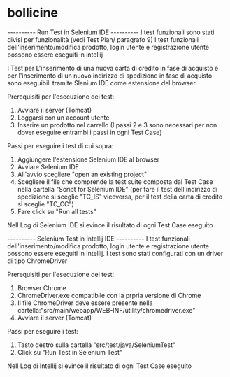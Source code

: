 # bollicine
---------- Run Test in Selenium IDE ----------
I test funzionali sono stati divisi per funzionalità (vedi Test Plan/ paragrafo 9)
I test funzionali dell'inserimento/modifica prodotto, login utente e registrazione utente possono essere eseguiti in intellij

I Test per L'inserimento di una nuova carta di credito in fase di acquisto e per l'inserimento di un nuovo indirizzo di spedizione in fase di acquisto 
sono eseguibili tramite Slenium IDE come estensione del browser.

Prerequisiti per l'esecuzione dei test:
1. Avviare il server (Tomcat)
2. Loggarsi con un account utente
3. Inserire un prodotto nel carrello
(I passi 2 e 3 sono necessari per non dover eseguire entrambi i passi in ogni Test Case)

Passi per eseguire i test di cui sopra:
1. Aggiungere l'estensione Selenium IDE al browser
2. Avviare Selenium IDE
3. All'avvio scegliere "open an existing project"
4. Scegliere il file che comprende la test suite composta dai Test Case nella cartella "Script for Selenium IDE" 
 (per fare il test dell'indirizzo di spedizione si sceglie "TC_IS" viceversa, per il test della carta di credito si sceglie "TC_CC")
5. Fare click su "Run all tests"

Nell Log di Selenium IDE si evince il risultato di ogni Test Case eseguito

---------- Selenium Test in Intellij IDE ----------
I test funzionali dell'inserimento/modifica prodotto, login utente e registrazione utente possono essere eseguiti in Intellij.
I test sono stati configurati con un driver di tipo ChromeDriver

Prerequisiti per l'esecuzione dei test:
1. Browser Chrome
2. ChromeDriver.exe compatibile con la prpria versione di Chrome
3. Il file ChromeDriver deve essere presente nella cartella:"src/main/webapp/WEB-INF/utility/chromedriver.exe"
4. Avviare il server (Tomcat)

Passi per eseguire i test:
1. Tasto destro sulla cartella "src/test/java/SeleniumTest"
2. Click su "Run Test in Selenium Test"

Nell Log di Intellij si evince il risultato di ogni Test Case eseguito
